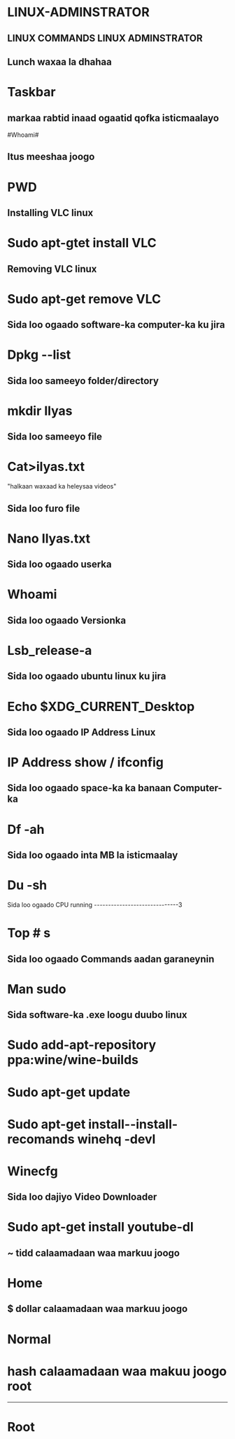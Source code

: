 # LINUX-ADMINSTRATOR
LINUX COMMANDS 
LINUX ADMINSTRATOR
--------------------

Lunch waxaa la dhahaa 
---------------------
# Taskbar #

markaa rabtid inaad ogaatid qofka isticmaalayo
------------------------------------------------
#Whoami#

Itus meeshaa joogo
--------------------
# PWD #

Installing VLC linux 
---------------------
# Sudo apt-gtet install VLC 

Removing VLC linux
------------------
# Sudo apt-get remove VLC 

Sida loo ogaado software-ka computer-ka ku jira 
------------------------------------------------
# Dpkg --list 

Sida loo sameeyo folder/directory
----------------------------------
# mkdir Ilyas #

Sida loo sameeyo file
-----------------------
# Cat>ilyas.txt
"halkaan waxaad ka heleysaa videos"

Sida loo furo file
--------------------
# Nano Ilyas.txt

Sida loo ogaado userka
-----------------------
# Whoami #

Sida loo ogaado Versionka
---------------------------
# Lsb_release-a

Sida loo ogaado ubuntu linux ku jira
--------------------------------------
# Echo $XDG_CURRENT_Desktop

Sida loo ogaado IP Address Linux
---------------------------------
# IP Address show / ifconfig #

Sida loo ogaado space-ka ka banaan Computer-ka 
-----------------------------------------------
# Df -ah #

Sida loo ogaado inta MB la isticmaalay
--------------------------------------
# Du -sh #

Sida loo ogaado CPU running 
------------------------------3
# Top # s

Sida loo ogaado Commands aadan garaneynin
------------------------------------------
# Man sudo

Sida software-ka .exe loogu duubo linux 
---------------------------------------
# Sudo add-apt-repository ppa:wine/wine-builds #
# Sudo apt-get update #
# Sudo apt-get install--install-recomands winehq -devl #
# Winecfg

Sida loo dajiyo Video Downloader
---------------------------------
# Sudo apt-get install youtube-dl # 

~ tidd calaamadaan waa markuu joogo 
-------------------------------------
# Home #

$ dollar calaamadaan waa markuu joogo
-------------------------------------
# Normal #

# hash calaamadaan waa makuu joogo root
--------------------------------------------
# Root #
